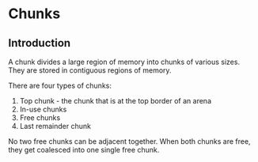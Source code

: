# Chunks

## Introduction

A chunk divides a large region of memory into chunks of various sizes. They are stored in contiguous regions of memory.

There are four types of chunks:

1. Top chunk - the chunk that is at the top border of an arena
2. In-use chunks
3. Free chunks
4. Last remainder chunk

No two free chunks can be adjacent together. When both chunks are free, they get coalesced into one single free chunk.
